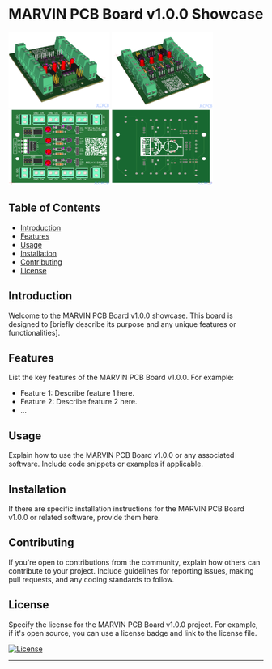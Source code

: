 # MARVIN PCB Board v1.0.0 Showcase

<img src="3d1.png" alt="PCB Front" width="200" height="150"> <img src="3d2.png" alt="PCB Back" width="200" height="150"> <img src="top.png" alt="PCB 3D 1" width="200" height="150"> <img src="back.png" alt="PCB 3D 2" width="200" height="150">

## Table of Contents

- [Introduction](#introduction)
- [Features](#features)
- [Usage](#usage)
- [Installation](#installation)
- [Contributing](#contributing)
- [License](#license)

## Introduction

Welcome to the MARVIN PCB Board v1.0.0 showcase. This board is designed to [briefly describe its purpose and any unique features or functionalities].

## Features

List the key features of the MARVIN PCB Board v1.0.0. For example:

- Feature 1: Describe feature 1 here.
- Feature 2: Describe feature 2 here.
- ...

## Usage

Explain how to use the MARVIN PCB Board v1.0.0 or any associated software. Include code snippets or examples if applicable.

## Installation

If there are specific installation instructions for the MARVIN PCB Board v1.0.0 or related software, provide them here.

## Contributing

If you're open to contributions from the community, explain how others can contribute to your project. Include guidelines for reporting issues, making pull requests, and any coding standards to follow.

## License

Specify the license for the MARVIN PCB Board v1.0.0 project. For example, if it's open source, you can use a license badge and link to the license file.

[![License](https://img.shields.io/badge/License-MIT-blue.svg)](LICENSE)

---
